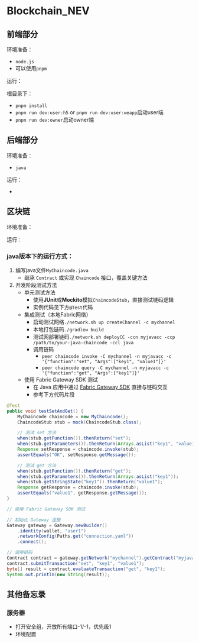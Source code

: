 # Blockchain_NEV

## 前端部分

环境准备：

- `node.js`
- 可以使用`pnpm`

运行：

根目录下：
- `pnpm install`
- `pnpm run dev:user:h5` or `pnpm run dev:user:weapp`启动user端
- `pnpm run dev:owner`启动owner端

## 后端部分

环境准备：

- `java` 

运行：

- 

## 区块链

环境准备：

运行：


### java版本下的运行方式：

1. 编写java文件`MyChaincode.java`
	- 继承 `Contract` 或实现 `Chaincode` 接口，覆盖关键方法
2. 开发阶段测试方法
	- 单元测试方法
		- 使用**JUnit**或**Mockito**模拟`ChaincodeStub`，直接测试链码逻辑
		- 实例代码见下方`@Test`代码
	- 集成测试（本地Fabric网络）
		- 启动测试网络`./network.sh up createChannel -c mychannel`
		- 本地打包链码`./gradlew build`
		- 测试网部署链码`./network.sh deployCC -ccn myjavacc -ccp /path/to/your-java-chaincode -ccl java`
		- 调用链码
			- `peer chaincode invoke -C mychannel -n myjavacc -c '{"function":"set", "Args":["key1", "value1"]}'`
			- `peer chaincode query -C mychannel -n myjavacc -c '{"function":"get", "Args":["key1"]}'`
	- 使用 Fabric Gateway SDK 测试
		- 在 Java 应用中通过 [Fabric Gateway SDK](https://hyperledger.github.io/fabric-gateway/) 直接与链码交互
		- 参考下方代码片段

```java
@Test
public void testSetAndGet() {
    MyChaincode chaincode = new MyChaincode();
    ChaincodeStub stub = mock(ChaincodeStub.class);

    // 测试 set 方法
    when(stub.getFunction()).thenReturn("set");
    when(stub.getParameters()).thenReturn(Arrays.asList("key1", "value1"));
    Response setResponse = chaincode.invoke(stub);
    assertEquals("OK", setResponse.getMessage());

    // 测试 get 方法
    when(stub.getFunction()).thenReturn("get");
    when(stub.getParameters()).thenReturn(Arrays.asList("key1"));
    when(stub.getStringState("key1")).thenReturn("value1");
    Response getResponse = chaincode.invoke(stub);
    assertEquals("value1", getResponse.getMessage());
}
```

```java
// 使用 Fabric Gateway SDK 测试

// 初始化 Gateway 连接
Gateway gateway = Gateway.newBuilder()
    .identity(wallet, "user1")
    .networkConfig(Paths.get("connection.yaml"))
    .connect();

// 调用链码
Contract contract = gateway.getNetwork("mychannel").getContract("myjavacc");
contract.submitTransaction("set", "key1", "value1");
byte[] result = contract.evaluateTransaction("get", "key1");
System.out.println(new String(result));
```

## 其他备忘录

### 服务器

- 打开安全组，开放所有端口-1/-1，优先级1
- 环境配置
